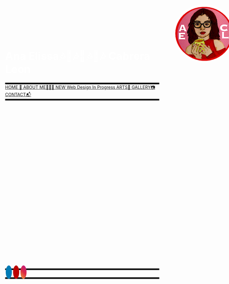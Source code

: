 <html lang="en" class="js">
<meta name="viewport" content="width=device-width, initial-scale=1">
<link rel="stylesheet" href="https://cdnjs.cloudflare.com/ajax/libs/font-awesome/4.7.0/css/font-awesome.min.css">
   
<!--------------------------------------------------------------------------------------------------------->

<style TYPE="text/css"> 

a {
text-decoration: underline;

} 

#info {
  font-stretch: 12px;
}

.my-logo {
      padding: 10px;
      font-size: 100px;
      width: 200px;
      text-align: fixed;
      text-decoration: none;
      margin: 20px 40px;
      border-radius: 50%;
      border-color: transparent;
      top: 125px;
      left: 500px;
      position: relative; 
      background-position: bottom;
      max-width: : 100%;
}

.fa {
  padding: 10px;
  font-size: 20px;
  width: 20px;
  text-align: center;
  text-decoration: none;
  margin: 5px 2px;
  border-radius: 50%;
  top: -5px;
}

.fa:hover {
    opacity: 0.7;
    text-align: center;
}

.fa-linkedin {
  background: #007bb5;
  color: white;
  text-align: center;
}

.fa-youtube {
  background: #bb0000;
  color: white;
  text-align: center;
}

.fa-instagram {
background: #f09433; 
background: -moz-linear-gradient(45deg, #f09433 0%, #e6683c 25%, #dc2743 50%, #cc2366 75%, #bc1888 100%); 
background: -webkit-linear-gradient(45deg, #f09433 0%,#e6683c 25%,#dc2743 50%,#cc2366 75%,#bc1888 100%); 
background: linear-gradient(45deg, #f09433 0%,#e6683c 25%,#dc2743 50%,#cc2366 75%,#bc1888 100%); 
filter: progid:DXImageTransform.Microsoft.gradient( startColorstr='#f09433', endColorstr='#bc1888',GradientType=1 );
color: white;
text-align: center;

}

@media only screen and (max-width:800px) {
  /* For tablets: */
  .main {
    width: 80%;
    padding: 0;
  }
  .right {
    width: 100%;
  }
  .my-logo {
    width: 50%;
    left:120px;
  }
}
@media only screen and (max-width:500px) {
  /* For mobile phones: */
  .menu, .main, .right, .my-logo {
    width: 30%;
    left: 100px;
  }
}

</style>

<!---------------------------------------------------------------------------------------------------------->
<head>
     <link rel="stylesheet" type="text/css" href="css/fu-readme.css"/>
     <title color="white";>anaelissa.info 🏡 home </title>
</head>
<!----------------------------------------------------------------------------------------------------------->

<div style="background-image: url('img/br/newilogo.jpeg'); background-position: center; background-position:fixed; padding-top: 100px;">

<div>
 <img class="my-logo"  src="img/aeclmylogo.png">
</div>

<div>
<body>
    <h1 href="README.md" style="color:white; font-size: 35px; left:400px;"> Ana Elissa🎶🎵🎶🎵🎶🎵🎶 Cabrera Leon </h1>
    <div id="titlebar" style="border-top: 5px solid black; border-bottom: 5px solid black; text-decoration: underline;">
        <a id="homebutton" class="titlebar" href="XREADME.html">HOME 🏡</a>
        <a id="aboutmebutton" class="titlebar" href="aboutme.html">ABOUT ME👩🏻‍🎓</a>
        <a id="adventuresbutton" class="titlebar" href="XREADME.html">NEW Web Design In Progress</a>
        <a id="blogbutton" class="titlebar" href="arts.html">ARTS🎨</a>
        <a id="gallerybutton" class="titlebar" href="gallery.html">GALLERY📷</a>
        <a id="contactbutton" class="titlebar" href="contact.html">CONTACT📬</a> 
      </div>  
  </body>
</div>
<!---------------------------------------------------------------------------------------------------------------------------->
<div style="background-image: url('img/megradquad.jpg'); background-position: bottom ; x-index: 300; background-position: fixed; padding-top: 550px; padding-bottom: 15px;">
<div>
   
<!---------------------------------------------------------------------------------------------------------------------------->

<body>
    <div id="titlebar" style="border-top: 5px solid black; border-bottom: 0px solid black;">
      <a style="position:relative;" class="fa fa-linkedin" href='https://www.linkedin.com/in/aecabreraleon/'></a>
      <a style="position:relative;" href="#" class="fa fa-youtube"></a>
      <a style="position:relative;" href="https://www.instagram.com/anaelissacl/" class="fa fa-instagram"></a>
     </div>  
</body>


<div style="background-image: url('img/br/newilogo.jpeg'); background-position: top; z-index: 2; background-position: fixed; padding-top: 100px; padding-bottom: 100px; border-top: 5px solid black;"> 
</div>


